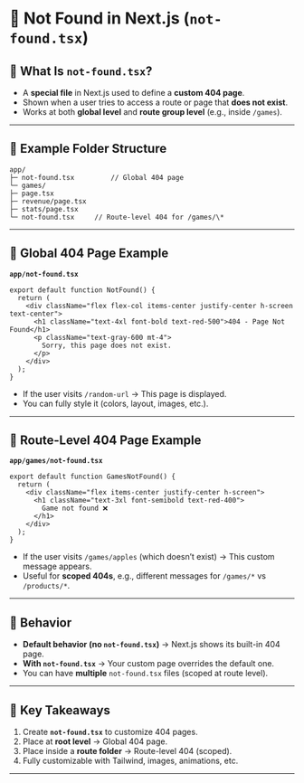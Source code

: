 # 🚫 Not Found in Next.js (`not-found.tsx`)

## 📌 What Is `not-found.tsx`?

- A **special file** in Next.js used to define a **custom 404 page**.  
- Shown when a user tries to access a route or page that **does not exist**.  
- Works at both **global level** and **route group level** (e.g., inside `/games`).

---

## 📂 Example Folder Structure

```
app/
├─ not-found.tsx         // Global 404 page
└─ games/
├─ page.tsx
├─ revenue/page.tsx
├─ stats/page.tsx
└─ not-found.tsx     // Route-level 404 for /games/\*
````

---

## 📌 Global 404 Page Example

**`app/not-found.tsx`**

```tsx
export default function NotFound() {
  return (
    <div className="flex flex-col items-center justify-center h-screen text-center">
      <h1 className="text-4xl font-bold text-red-500">404 - Page Not Found</h1>
      <p className="text-gray-600 mt-4">
        Sorry, this page does not exist.
      </p>
    </div>
  );
}
````

* If the user visits `/random-url` → This page is displayed.
* You can fully style it (colors, layout, images, etc.).

---

## 📌 Route-Level 404 Page Example

**`app/games/not-found.tsx`**

```tsx
export default function GamesNotFound() {
  return (
    <div className="flex items-center justify-center h-screen">
      <h1 className="text-3xl font-semibold text-red-400">
        Game not found ❌
      </h1>
    </div>
  );
}
```

* If the user visits `/games/apples` (which doesn’t exist) → This custom message appears.
* Useful for **scoped 404s**, e.g., different messages for `/games/*` vs `/products/*`.

---

## 📌 Behavior

* **Default behavior (no `not-found.tsx`)** → Next.js shows its built-in 404 page.
* **With `not-found.tsx`** → Your custom page overrides the default one.
* You can have **multiple** `not-found.tsx` files (scoped at route level).

---

## 📌 Key Takeaways

1. Create **`not-found.tsx`** to customize 404 pages.
2. Place at **root level** → Global 404 page.
3. Place inside a **route folder** → Route-level 404 (scoped).
4. Fully customizable with Tailwind, images, animations, etc.

---

